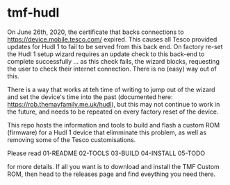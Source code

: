 # tmf-hudl
On June 26th, 2020, the certificate that backs connections to https://device.mobile.tesco.com/ expired.   This causes all Tesco provided updates for Hudl 1 to fail to be served from this back end.   On factory re-set the Hudl 1 setup wizard requires an update check to this back-end to complete successfully ... as this check fails, the wizard blocks, requesting the user to check their internet connection.  There is no (easy) way out of this.

There is a way that works at teh time of writing to jump out of the wizard and set the device's time into the past (documented here: https://rob.themayfamily.me.uk/hudl), but this may not continue to work in the future, and needs to be repeated on every factory reset of the device.

This repo hosts the information and tools to build and flash a custom ROM (firmware) for a Hudl 1 device that elimminate this problem, as well as removing some of the Tesco customisations.

Please read
01-README
02-TOOLS
03-BUILD
04-INSTALL
05-TODO

for more details.    If all you want is to download and install the TMF Custom ROM, then head to the releases page and find eveything you need there.
